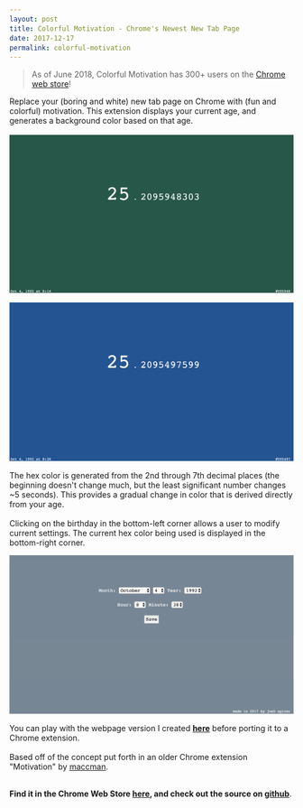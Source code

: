 ```yaml
---
layout: post
title: Colorful Motivation - Chrome's Newest New Tab Page
date: 2017-12-17
permalink: colorful-motivation
---
```


> As of June 2018, Colorful Motivation has 300+ users on the [Chrome web store](https://chrome.google.com/webstore/detail/colorful-motivation-new-t/mebfadffaiadgfhoieipinanpcmklhil)!

Replace your (boring and white) new tab page on Chrome with (fun and colorful) motivation. This extension displays your current age, and generates a background color based on that age.
<br><br>
![img1](https://github.com/joshspicer/colorful-motivation/raw/master/time1.png)

![img2](https://github.com/joshspicer/colorful-motivation/raw/master/time2.png)

The hex color is generated from the 2nd through 7th decimal places (the beginning doesn't change much, but the least significant number changes ~5 seconds). This provides a gradual change in color that is derived directly from your age.
<br><br>
Clicking on the birthday in the bottom-left corner allows a user to modify current settings.  The current hex color being used is displayed in the bottom-right corner.


![img3](https://github.com/joshspicer/colorful-motivation/raw/master/settings.png)

You can play with the webpage version I created **[here]({{site.url}}/age)** before porting it to a Chrome extension.
<br><br>
Based off of the concept put forth in an older Chrome extension "Motivation" by [maccman](http://github.com/maccman).
<br><br>

**Find it in the Chrome Web Store [here](https://chrome.google.com/webstore/detail/colorful-motivation-new-t/mebfadffaiadgfhoieipinanpcmklhil), and check out the source on [github](https://github.com/joshspicer/colorful-motivation)**.
